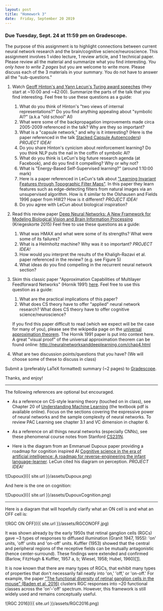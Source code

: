 ```yaml
---
layout: post
title: "Homework 3"
date:  Friday, September 20 2019
---
```



### Due Tuesday, Sept. 24 at 11:59 pm on Gradescope. 

The purpose of this assignment is to highlight connections between current neural network research and the brain/cognitive science/neuroscience. This assignment involves 1 video lecture, 1 review article, and 1 technical paper. Please review all the material and summarize what you find interesting. *You only have to write 2 pages* but you are welcome to write more.  Please discuss each of the 3 materials in your summary. You do not have to answer all the "sub-questions."

1. Watch [Geoff Hinton's and Yann Lecun's Turing award speeches](https://www.youtube.com/watch?v=VsnQf7exv5I) (they start at ~10:00 and ~42:00). Summarize the parts of the talk that you find interesting. Feel free to use these questions as a guide:

    1. What do you think of Hinton's "two views of internal representations?" Do you find anything appealing about "symbolic AI?" (a.k.a "old school" AI)
    2. What were some of the backpropagation improvements made circa 2005-2009 referenced in the talk? Why are they so important?
    3. What is a "capsule network," and why is it interesting? (Here is the paper referenced in the talk [Stacked Capsule Autoencoders](https://arxiv.org/pdf/1906.06818.pdf)) *PROJECT IDEA!*
    4. Do you share Hinton's cynicism about reinforcement learning? Do you think NLP puts the nail in the coffin of symbolic AI?
    5. What do you think is LeCun's big future research agenda (at Facebook), and do you find it compelling? Why or why not?
    6. What is "Energy-Based Self-Supervised learning?" (around 1:10:00 mark)
    7. Here is a paper referenced in LeCun's talk about ["Learning Invariant Features through Topographic Filter Maps"](http://yann.lecun.com/exdb/publis/pdf/koray-cvpr-09.pdf). In this paper they learn features such as edge-detecting filters from natural images via an unsupervised algorithm. How is it similar to the Olshausen and Fields 1996 paper from HW2? How is it different? *PROJECT IDEA!*
    8. Do you agree with LeCun about biological inspiration?

2. Read this review paper [Deep Neural Networks: A New Framework for Modeling Biological Vision and Brain Information Processing](https://www.annualreviews.org/doi/full/10.1146/annurev-vision-082114-035447) (Kriegeskorte 2015) Feel free to use these questions as a guide:
    1. What was HMAX and what were some of its strengths? What were some of its failures?
    2. What is a Helmholtz machine? Why was it so important? *PROJECT IDEA!*
    3. How would you interpret the results of the Khaligh-Razavi et al. paper referenced in the review? (e.g. see Figure 5)
    4. What ideas do you find compelling in the recurrent neural network section?

3. Skim this classic paper "Approximation Capabilities of Multilayer Feedforward Networks" (Hornik 1991) [here](http://www.vision.jhu.edu/teaching/learning/deeplearning18/assets/Hornik-91.pdf). Feel free to use this question as a guide:
    1. What are the practical implications of this paper?
    2. What does CS theory have to offer "applied" neural network research? What does CS theory have to offer cognitive science/neuroscience?
    
    If you find this paper difficult to read (which we expect will be the case for many of you), please see the wikipedia page on the [universal approximation theorem](https://en.wikipedia.org/wiki/Universal_approximation_theorem). The Hornik 1991 paper is put into context here. A great "visual proof" of the universal approximation theorem can be found online: <http://neuralnetworksanddeeplearning.com/chap4.html>
    
4. What are two discussion points/questions that you have? (We will choose some of these to discuss in class)

Submit a (preferably LaTeX formatted) summary (~2 pages) to [Gradescope](https://www.gradescope.com/courses/61715).

Thanks, and enjoy!

-----------------------

The following references are optional but encouraged.

* As a reference on CS-style learning theory (touched on in class), see Chapter 20 of [Understanding Machine Learning](https://www.cs.huji.ac.il/~shais/UnderstandingMachineLearning/understanding-machine-learning-theory-algorithms.pdf) (the textbook pdf is available online). Focus on the sections covering the expressive power of neural networks and the sample complexity of neural networks. To review PAC Learning see chapter 3.1 and VC dimension in chapter 6.

* As a reference on all things neural networks (especially CNNs), see these phenomenal course notes from Stanford [CS231N](http://cs231n.github.io/convolutional-networks/). 

* Here is the diagram from an Emmanuel Dupoux paper providing a roadmap for cognition inspired AI [Cognitive science in the era of artificial intelligence:
A roadmap for reverse-engineering the infant language-learner](https://arxiv.org/pdf/1607.08723.pdf). LeCun cited his diagram on perception. *PROJECT IDEA!*

![Dupoux]({{ site.url }}/assets/Dupoux.png)

And here is the one on cognition:

![Dupoux]({{ site.url }}/assets/DupouxCognition.png)

------------------------

Here is a diagram that will hopefully clarify what an ON cell is and what an OFF cell is:


![RGC ON OFF]({{ site.url }}/assets/RGCONOFF.jpg)

It was shown already by the early 1950s that retinal ganglion cells (RGCs) gave ~3 types of responses to diffused illumination (Granit 1947, 1955): 'on' units, 'off' units and 'on-off' units. Kuffler (1953) showed that the central and peripheral regions of the receptive fields can be mutually antagonistic (hence center-surround). These findings were extended and confirmed (Barlow, FitzHugh & Kuffler, 1957 a, b; Wiesel, 1958; Hubel, 1960)[[1]](https://physoc.onlinelibrary.wiley.com/doi/pdf/10.1113/jphysiol.1960.sp006557).

It is now known that there are many types of RGCs, that exhibit many types of properties that don't necessarily fall neatly into 'on,' 'off,' or 'on-off.' For example, the paper ["The functional diversity of retinal ganglion cells in the mouse" (Baden et al. 2016)](https://search.proquest.com/docview/1759544312?accountid=10226&pq-origsite=360link) clusters RGC responses into ~20 functional classes across the 'on'-'off' spectrum. However, this framework is still widely used and remains conceptually useful.


![RGC 2016]({{ site.url }}/assets/RGC2016.png)





